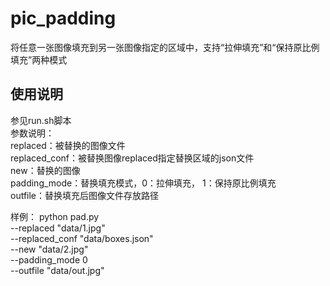 # pic_padding
将任意一张图像填充到另一张图像指定的区域中，支持“拉伸填充”和“保持原比例填充”两种模式

## 使用说明
参见run.sh脚本  
参数说明：  
replaced：被替换的图像文件  
replaced_conf：被替换图像replaced指定替换区域的json文件  
new：替换的图像  
padding_mode：替换填充模式，0：拉伸填充， 1：保持原比例填充  
outfile：替换填充后图像文件存放路径  

样例：
python pad.py \
--replaced "data/1.jpg"  \
--replaced_conf "data/boxes.json" \
--new "data/2.jpg" \
--padding_mode 0 \
--outfile "data/out.jpg"
